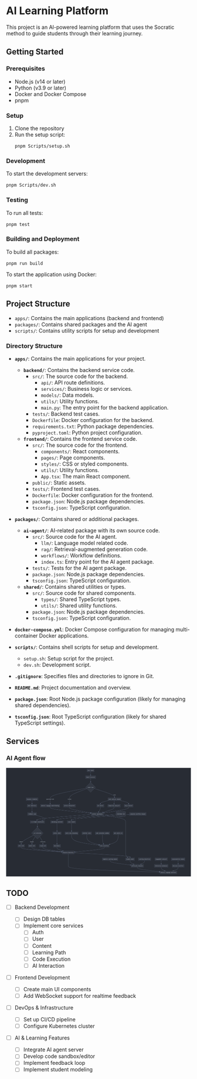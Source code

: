# AI Learning Platform

This project is an AI-powered learning platform that uses the Socratic method to guide students through their learning journey.

## Getting Started

### Prerequisites

- Node.js (v14 or later)
- Python (v3.9 or later)
- Docker and Docker Compose
- pnpm

### Setup

1. Clone the repository
2. Run the setup script:
   ```
   pnpm Scripts/setup.sh
   ```

### Development

To start the development servers:

```
pnpm Scripts/dev.sh
```

### Testing

To run all tests:

```
pnpm test
```

### Building and Deployment

To build all packages:

```
pnpm run build
```

To start the application using Docker:

```
pnpm start
```

## Project Structure

- `apps/`: Contains the main applications (backend and frontend)
- `packages/`: Contains shared packages and the AI agent
- `scripts/`: Contains utility scripts for setup and development

### Directory Structure

- **`apps/`**: Contains the main applications for your project.

  - **`backend/`**: Contains the backend service code.
    - `src/`: The source code for the backend.
      - `api/`: API route definitions.
      - `services/`: Business logic or services.
      - `models/`: Data models.
      - `utils/`: Utility functions.
      - `main.py`: The entry point for the backend application.
    - `tests/`: Backend test cases.
    - `Dockerfile`: Docker configuration for the backend.
    - `requirements.txt`: Python package dependencies.
    - `pyproject.toml`: Python project configuration.
  - **`frontend/`**: Contains the frontend service code.
    - `src/`: The source code for the frontend.
      - `components/`: React components.
      - `pages/`: Page components.
      - `styles/`: CSS or styled components.
      - `utils/`: Utility functions.
      - `App.tsx`: The main React component.
    - `public/`: Static assets.
    - `tests/`: Frontend test cases.
    - `Dockerfile`: Docker configuration for the frontend.
    - `package.json`: Node.js package dependencies.
    - `tsconfig.json`: TypeScript configuration.

- **`packages/`**: Contains shared or additional packages.

  - **`ai-agent/`**: AI-related package with its own source code.
    - `src/`: Source code for the AI agent.
      - `llm/`: Language model related code.
      - `rag/`: Retrieval-augmented generation code.
      - `workflows/`: Workflow definitions.
      - `index.ts`: Entry point for the AI agent package.
    - `tests/`: Tests for the AI agent package.
    - `package.json`: Node.js package dependencies.
    - `tsconfig.json`: TypeScript configuration.
  - **`shared/`**: Contains shared utilities or types.
    - `src/`: Source code for shared components.
      - `types/`: Shared TypeScript types.
      - `utils/`: Shared utility functions.
    - `package.json`: Node.js package dependencies.
    - `tsconfig.json`: TypeScript configuration.

- **`docker-compose.yml`**: Docker Compose configuration for managing multi-container Docker applications.

- **`scripts/`**: Contains shell scripts for setup and development.

  - `setup.sh`: Setup script for the project.
  - `dev.sh`: Development script.

- **`.gitignore`**: Specifies files and directories to ignore in Git.

- **`README.md`**: Project documentation and overview.

- **`package.json`**: Root Node.js package configuration (likely for managing shared dependencies).

- **`tsconfig.json`**: Root TypeScript configuration (likely for shared TypeScript settings).

## Services

### AI Agent flow

![AI Agent Architecture](./public/ai-arch.png)

## TODO

- [ ] Backend Development
  - [ ] Design DB tables
  - [ ] Implement core services
    - [ ] Auth
    - [ ] User
    - [ ] Content
    - [ ] Learning Path
    - [ ] Code Execution
    - [ ] AI Interaction
- [ ] Frontend Development
  - [ ] Create main UI components
  - [ ] Add WebSocket support for realtime feedback
- [ ] DevOps & Infrastructure
  - [ ] Set up CI/CD pipeline
  - [ ] Configure Kubernetes cluster
- [ ] AI & Learning Features

  - [ ] Integrate AI agent server
  - [ ] Develop code sandbox/editor
  - [ ] Implement feedback loop
  - [ ] Implement student modeling
